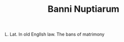 ---
title: Banni Nuptiarum
letter: B
permalink: "/definitions/banni-nuptiarum.html"
body: L. Lat. In old Engllsh law. The bans of matrimony
published_at: '2018-07-07'
layout: post
---